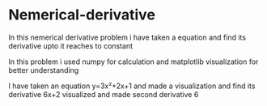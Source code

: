 # Nemerical-derivative

  In this nemerical derivative problem i have taken a equation and find its derivative upto it reaches to constant 
  
  In this problem i used numpy for calculation and matplotlib visualization for better understanding
  
  I have taken an equation y=3x²+2x+1 and made a visualization and find its derivative 6x+2 visualized and made second derivative 6 
